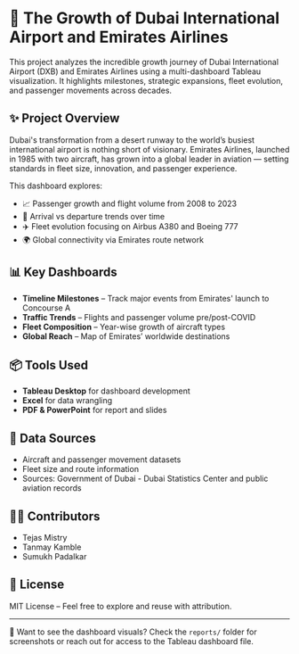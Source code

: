 # 🛫 The Growth of Dubai International Airport and Emirates Airlines

This project analyzes the incredible growth journey of Dubai International Airport (DXB) and Emirates Airlines using a multi-dashboard Tableau visualization. It highlights milestones, strategic expansions, fleet evolution, and passenger movements across decades.

## ✨ Project Overview

Dubai's transformation from a desert runway to the world’s busiest international airport is nothing short of visionary. Emirates Airlines, launched in 1985 with two aircraft, has grown into a global leader in aviation — setting standards in fleet size, innovation, and passenger experience.

This dashboard explores:
- 📈 Passenger growth and flight volume from 2008 to 2023
- 🛬 Arrival vs departure trends over time
- ✈️ Fleet evolution focusing on Airbus A380 and Boeing 777
- 🌍 Global connectivity via Emirates route network

## 📊 Key Dashboards

- **Timeline Milestones** – Track major events from Emirates' launch to Concourse A
- **Traffic Trends** – Flights and passenger volume pre/post-COVID
- **Fleet Composition** – Year-wise growth of aircraft types
- **Global Reach** – Map of Emirates’ worldwide destinations


## 📦 Tools Used

- **Tableau Desktop** for dashboard development  
- **Excel** for data wrangling  
- **PDF & PowerPoint** for report and slides

## 📄 Data Sources

- Aircraft and passenger movement datasets
- Fleet size and route information
- Sources: Government of Dubai - Dubai Statistics Center and public aviation records

## 🙋‍♂️ Contributors

- Tejas Mistry  
- Tanmay Kamble  
- Sumukh Padalkar  

## 📜 License

MIT License – Feel free to explore and reuse with attribution.

---

📍 Want to see the dashboard visuals? Check the `reports/` folder for screenshots or reach out for access to the Tableau dashboard file.


